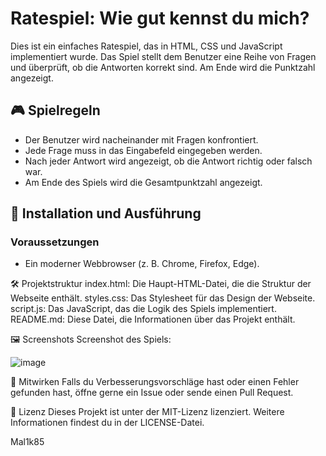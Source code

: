 # Ratespiel: Wie gut kennst du mich?

Dies ist ein einfaches Ratespiel, das in HTML, CSS und JavaScript implementiert wurde. Das Spiel stellt dem Benutzer eine Reihe von Fragen und überprüft, ob die Antworten korrekt sind. Am Ende wird die Punktzahl angezeigt.

## 🎮 Spielregeln
- Der Benutzer wird nacheinander mit Fragen konfrontiert.
- Jede Frage muss in das Eingabefeld eingegeben werden.
- Nach jeder Antwort wird angezeigt, ob die Antwort richtig oder falsch war.
- Am Ende des Spiels wird die Gesamtpunktzahl angezeigt.

## 🚀 Installation und Ausführung

### Voraussetzungen
- Ein moderner Webbrowser (z. B. Chrome, Firefox, Edge).

🛠️ Projektstruktur
index.html:  Die Haupt-HTML-Datei, die die Struktur der Webseite enthält.
styles.css:  Das Stylesheet für das Design der Webseite.
script.js:   Das JavaScript, das die Logik des Spiels implementiert.
README.md:   Diese Datei, die Informationen über das Projekt enthält.

🖼️ Screenshots
Screenshot des Spiels:

![image](https://github.com/user-attachments/assets/002eecb3-10d1-452d-ad5d-bc8af9ae2c1a)

🤝 Mitwirken
Falls du Verbesserungsvorschläge hast oder einen Fehler gefunden hast, öffne gerne ein Issue oder sende einen Pull Request.

📜 Lizenz
Dieses Projekt ist unter der MIT-Lizenz lizenziert. Weitere Informationen findest du in der LICENSE-Datei.

Mal1k85

